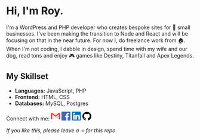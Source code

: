 # Hi, I'm Roy.

I'm a WordPress and PHP developer who creates bespoke sites for 🏪 small businesses. I've been making the transition to Node and React and will be focusing on that in the near future. For now I, do freelance work from 🏠. When I'm not coding, I dabble in design, spend time with my wife and our dog, read tons and enjoy 🎮 games like Destiny, Titanfall and Apex Legends.

## My Skillset

-  **Languages:** JavaScript, PHP
-  **Frontend:** HTML, CSS
-  **Databases:** MySQL, Postgres

Connect with me:
[![Gmail](/images/gmail-24.png)][gmail]
[![Facebook](/images/facebook-24.png)][facebook]
[![LinkedIn](/images/linkedin-24.png)][linkedin]
[![GitHub](/images/github-24.png)][github]

_If you like this, please leave a ⭐ for this repo._

[gmail]: mailto:royanger@gmail.com
[facebook]: facebook.com/royanger
[linkedin]: https://www.linkedin.com/in/royanger/
[github]: https://github.com/royanger
